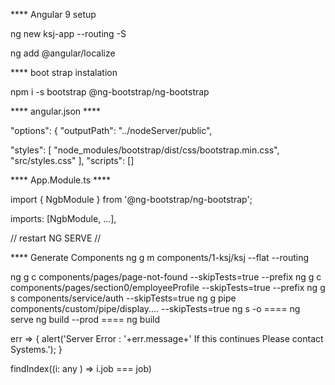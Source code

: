 **** Angular 9 setup

ng new ksj-app --routing -S

ng add @angular/localize

**** boot strap instalation

npm i -s bootstrap @ng-bootstrap/ng-bootstrap

**** angular.json ****

"options": { "outputPath": "../nodeServer/public",

"styles": [ "node_modules/bootstrap/dist/css/bootstrap.min.css", "src/styles.css" ], "scripts": []

**** App.Module.ts ****

import { NgbModule } from '@ng-bootstrap/ng-bootstrap';

imports: [NgbModule, ...],

// restart NG SERVE //

**** Generate Components
ng g m components/1-ksj/ksj --flat --routing

ng g c components/pages/page-not-found --skipTests=true --prefix
ng g c components/pages/section0/employeeProfile --skipTests=true --prefix
ng g s components/service/auth --skipTests=true
ng g pipe components/custom/pipe/display.... --skipTests=true
ng s -o ==== ng serve
ng build --prod ==== ng build



err => { alert('Server Error : '+err.message+' If this continues Please contact Systems.'); }

findIndex((i: any ) => i.job === job)